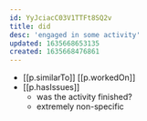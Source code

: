 ```yaml
---
id: YyJciacC03V1TTFt8SQ2v
title: did
desc: 'engaged in some activity'
updated: 1635668653135
created: 1635668476861
---
```


- [[p.similarTo]] [[p.workedOn]]
- [[p.hasIssues]]
  - was the activity finished?
  - extremely non-specific
